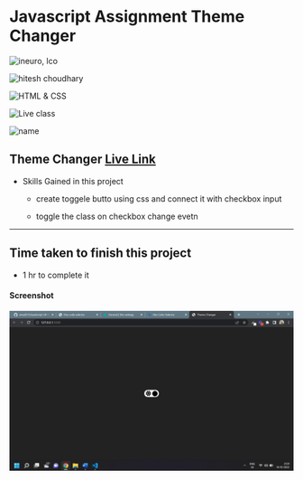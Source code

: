 # Javascript Assignment Theme Changer

![ineuro, lco](https://img.shields.io/badge/iNeuron-LCO-green)

![hitesh choudhary](https://img.shields.io/badge/Hitesh--Choudhary-Full--stack--JS--bootcamp-red)

![HTML & CSS](https://img.shields.io/badge/JAVASCRIPT-DOM-orange)

![Live class](https://img.shields.io/badge/LIVE--CLASS-PROJECT--Theme--Changer-lightgrey)

![name](https://img.shields.io/badge/Vimal--Kumar-lightgrey)

## Theme Changer [Live Link](https://themetogglerjs.netlify.app/)

- Skills Gained in this project

  - create toggele butto using css and connect it with checkbox input

  - toggle the class on checkbox change evetn

---

## Time taken to finish this project

- 1 hr to complete it

#### Screenshot

![Desktop](./Images/themechanger.png)
